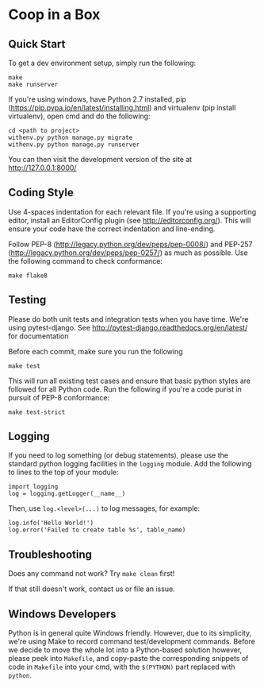 Coop in a Box
==============

## Quick Start
To get a dev environment setup, simply run the following:

```
make
make runserver
```

If you're using windows, have Python 2.7 installed, pip (https://pip.pypa.io/en/latest/installing.html) and virtualenv (pip install virtualenv), open cmd and do the following:
```
cd <path to project>
withenv.py python manage.py migrate
withenv.py python manage.py runserver
```

You can then visit the development version of the site at http://127.0.0.1:8000/

## Coding Style
Use 4-spaces indentation for each relevant file.  If you're using a supporting editor, install an EditorConfig plugin (see http://editorconfig.org/).  This will ensure your code have the correct indentation and line-ending.

Follow PEP-8 (http://legacy.python.org/dev/peps/pep-0008/) and PEP-257 (http://legacy.python.org/dev/peps/pep-0257/) as much as possible.  Use the following command to check conformance:

```
make flake8
```

## Testing
Please do both unit tests and integration tests when you have time.  We're using pytest-django. See http://pytest-django.readthedocs.org/en/latest/ for documentation

Before each commit, make sure you run the following

```
make test
```

This will run all existing test cases and ensure that basic python styles are followed for all Python code.  Run the following if you're a code purist in pursuit of PEP-8 conformance:

```
make test-strict
```

## Logging
If you need to log something (or debug statements), please use the standard python logging facilities in the `logging` module.  Add the following to lines to the top of your module:

```
import logging
log = logging.getLogger(__name__)
```

Then, use `log.<level>(...)` to log messages, for example:

```
log.info('Hello World!')
log.error('Failed to create table %s', table_name)
```

## Troubleshooting
Does any command not work?  Try `make clean` first!

If that still doesn't work, contact us or file an issue.

## Windows Developers
Python is in general quite Windows friendly. However, due to its simplicity, we're using Make to record command test/development commands.  Before we decide to move the whole lot into a Python-based solution however, please peek into `Makefile`, and copy-paste the corresponding snippets of code in `Makefile` into your cmd, with the `$(PYTHON)` part replaced with `python`.
